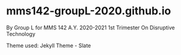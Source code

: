 # mms142-groupL-2020.github.io

By Group L for MMS 142 A.Y. 2020-2021 1st Trimester
On Disruptive Technology


Theme used: Jekyll Theme - Slate
